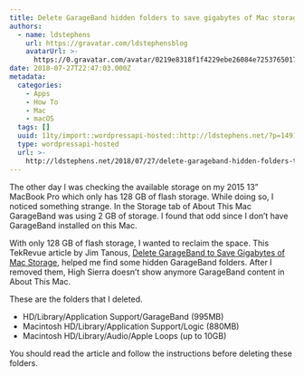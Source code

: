 ```yaml
---
title: Delete GarageBand hidden folders to save gigabytes of Mac storage
authors:
  - name: ldstephens
    url: https://gravatar.com/ldstephensblog
    avatarUrl: >-
      https://0.gravatar.com/avatar/0219e8318f1f4229ebe26084e7253765017f43ca0c631be37dc6d0b8ad6e40a4?s=96&d=identicon&r=G
date: 2018-07-27T22:47:03.000Z
metadata:
  categories:
    - Apps
    - How To
    - Mac
    - macOS
  tags: []
  uuid: 11ty/import::wordpressapi-hosted::http://ldstephens.net/?p=1491
  type: wordpressapi-hosted
  url: >-
    http://ldstephens.net/2018/07/27/delete-garageband-hidden-folders-to-save-gigabytes-of-mac-storage/
---
```

The other day I was checking the available storage on my 2015 13” MacBook Pro which only has 128 GB of flash storage. While doing so, I noticed something strange. In the Storage tab of About This Mac GarageBand was using 2 GB of storage. I found that odd since I don’t have GarageBand installed on this Mac.

With only 128 GB of flash storage, I wanted to reclaim the space. This TekRevue article by Jim Tanous, [Delete GarageBand to Save Gigabytes of Mac Storage](https://www.tekrevue.com/tip/delete-garageband/), helped me find some hidden GarageBand folders. After I removed them, High Sierra doesn’t show anymore GarageBand content in About This Mac.

These are the folders that I deleted.

-   HD/Library/Application Support/GarageBand (995MB)
-   Macintosh HD/Library/Application Support/Logic (880MB)
-   Macintosh HD/Library/Audio/Apple Loops (up to 10GB)

You should read the article and follow the instructions before deleting these folders.